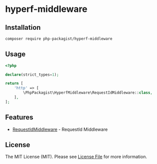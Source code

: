 # hyperf-middleware

## Installation

```bash
composer require php-packagist/hyperf-middleware
```

## Usage

```php
<?php

declare(strict_types=1);

return [
    'http' => [
        \PhpPackagist\HyperfMiddleware\RequestIdMiddleware::class,
    ],
];
```

## Features

- [RequestIdMiddleware](src/RequestIdMiddleware.php) - RequestId Middleware

## License

The MIT License (MIT). Please see [License File](LICENSE) for more information.
